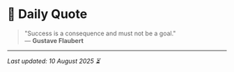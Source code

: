 # 📜 Daily Quote

> "Success is a consequence and must not be a goal."  
> — **Gustave Flaubert**

---

_Last updated: 10 August 2025 ⏳_
